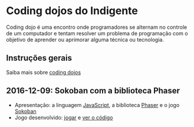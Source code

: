 # Coding dojos do Indigente

Coding dojo é uma encontro onde programadores se alternam no controle de um computador e tentam resolver um problema de programação com o objetivo de aprender ou aprimorar alguma técnica ou tecnologia.

## Instruções gerais

Saiba mais sobre [coding dojos](dojo.md)

## 2016-12-09: Sokoban com a biblioteca Phaser

- Apresentação: a linguagem [JavaScript](https://gist.github.com/rodrigorgs/822973bd11b1a9c0b13381337afc4aa6), a biblioteca [Phaser](https://gist.github.com/rodrigorgs/a4126454bcdfbf9fa35efae4c2ed18a9) e o jogo [Sokoban](https://www.sokobanonline.com/)
- Jogo desenvolvido: [jogar](https://indigente.github.io/labs/dojos/01-phaser-sokoban.html) e [ver o código](https://github.com/indigente/labs/tree/gh-pages/dojos/01-phaser-sokoban.html)
